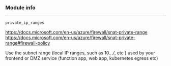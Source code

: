 ### Module info
---

`private_ip_ranges` 

https://docs.microsoft.com/en-us/azure/firewall/snat-private-range
https://docs.microsoft.com/en-us/azure/firewall/snat-private-range#firewall-policy

Use the subnet range (local IP ranges, such as 10.*.*.*/*, etc ) used by your frontend or DMZ service (function app, web app, kubernetes egress etc)   